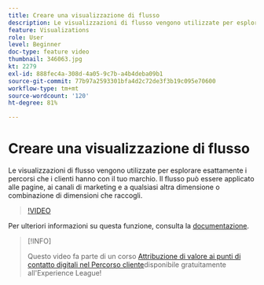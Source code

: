 ```yaml
---
title: Creare una visualizzazione di flusso
description: Le visualizzazioni di flusso vengono utilizzate per esplorare esattamente i percorsi che i clienti hanno con il tuo marchio. Il flusso può essere applicato alle pagine, ai canali di marketing e a qualsiasi altra dimensione o combinazione di dimensioni che raccogli.
feature: Visualizations
role: User
level: Beginner
doc-type: feature video
thumbnail: 346063.jpg
kt: 2279
exl-id: 888fec4a-308d-4a05-9c7b-a4b4deba09b1
source-git-commit: 77b97a2593301bfa4d2c72de3f3b19c095e70600
workflow-type: tm+mt
source-wordcount: '120'
ht-degree: 81%

---
```


# Creare una visualizzazione di flusso

Le visualizzazioni di flusso vengono utilizzate per esplorare esattamente i percorsi che i clienti hanno con il tuo marchio. Il flusso può essere applicato alle pagine, ai canali di marketing e a qualsiasi altra dimensione o combinazione di dimensioni che raccogli.

>[!VIDEO](https://video.tv.adobe.com/v/346063/?quality=12&learn=on)

Per ulteriori informazioni su questa funzione, consulta la [documentazione](https://experienceleague.adobe.com/docs/analytics/analyze/analysis-workspace/visualizations/flow/flow.html?lang=it).

>[!INFO]
>
> Questo video fa parte di un corso [Attribuzione di valore ai punti di contatto digitali nel Percorso cliente](https://experienceleague.adobe.com/?recommended=Analytics-U-1-2020.2&amp;lang=it)disponibile gratuitamente all&#39;Experience League!